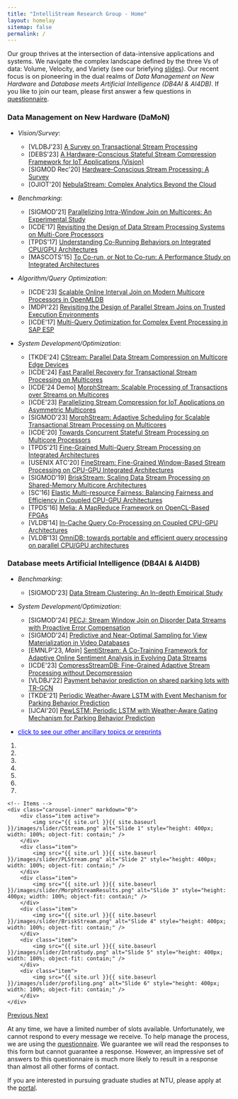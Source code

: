 ```yaml
---
title: "IntelliStream Research Group - Home"
layout: homelay
sitemap: false
permalink: /
---
```


<!--<img src="{{ site.url }}{{ site.baseurl }}/images/teampic/team.jpg" width="50%" style="float: center" />-->

<script>
  function toggleVisibility(id) {
    var x = document.getElementById(id);
    if (x.style.display === "none") {
      x.style.display = "block";
    } else {
      x.style.display = "none";
    }
  }
</script>

Our group thrives at the intersection of data-intensive applications and systems. We navigate the complex landscape defined by the three Vs of data: Volume, Velocity, and Variety (see our briefying [slides](https://intellistream.github.io/downloads/talks/ResearchRoadmap.pdf)). Our recent focus is on pioneering in the dual realms of _Data Management on New Hardware_ and _Database meets Artificial Intelligence (DB4AI & AI4DB)_. If you like to join our team, please first answer a few questions in <a href='https://forms.office.com/r/NrLZxYjrhg'>questionnaire</a>.

### Data Management on New Hardware (DaMoN)

- _Vision/Survey_:  
  - [VLDBJ'23] [A Survey on Transactional Stream Processing](https://rdcu.be/dncBQ)
  - [DEBS'23] [A Hardware-Conscious Stateful Stream Compression Framework for IoT Applications (Vision)](https://dl.acm.org/doi/abs/10.1145/3583678.3596885) 
  - [SIGMOD Rec'20] [Hardware-Conscious Stream Processing: A Survey](https://dl.acm.org/doi/10.1145/3385658.3385662)
  - [OJIOT'20] [NebulaStream: Complex Analytics Beyond the Cloud](https://intellistream.github.io/downloads/papers/OJIOT_2020v6i1n07_Zeuch.pdf)

- _Benchmarking_:
  - [SIGMOD'21] [Parallelizing Intra-Window Join on Multicores: An Experimental Study](https://dl.acm.org/doi/10.1145/3448016.3452793)
  - [ICDE'17] [Revisiting the Design of Data Stream Processing Systems on Multi-Core Processors](https://www.comp.nus.edu.sg/~hebs/pub/shuhaoICDE17a.pdf)
  - [TPDS'17] [Understanding Co-Running Behaviors on Integrated CPU/GPU Architectures](https://doi.org/10.1109/TPDS.2016.2586074)
  - [MASCOTS'15] [To Co-run, or Not to Co-run: A Performance Study on Integrated Architectures](https://doi.org/10.1109/MASCOTS.2015.27) 

- _Algorithm/Query Optimization_: 
  - [ICDE'23] [Scalable Online Interval Join on Modern Multicore Processors in OpenMLDB](https://intellistream.github.io/downloads/papers/Zhang-2023-OIJ-OpenMLDB_CR.pdf) 
  - [MDPI'22] [Revisiting the Design of Parallel Stream Joins on Trusted Execution Environments](https://www.mdpi.com/1999-4893/15/6/183)
  - [ICDE'17] [Multi-Query Optimization for Complex Event Processing in SAP ESP](https://www.comp.nus.edu.sg/~hebs/pub/shuhaoICDE17b.pdf)

- _System Development/Optimization_:
  - [TKDE'24] [CStream: Parallel Data Stream Compression on Multicore Edge Devices](https://arxiv.org/pdf/2306.10228.pdf)  
  - [ICDE'24] [Fast Parallel Recovery for Transactional Stream Processing on Multicores](https://intellistream.github.io/downloads/papers/ICDE24_MorphStreamR.pdf)  
  - [ICDE'24 Demo] [MorphStream: Scalable Processing of Transactions over Streams on Multicores](https://intellistream.github.io/downloads/papers/ICDE24_Demo_MorphStream.pdf)
  - [ICDE'23] [Parallelizing Stream Compression for IoT Applications on Asymmetric Multicores](https://intellistream.github.io/downloads/papers/CStream_CR.pdf)
  - [SIGMOD'23] [MorphStream: Adaptive Scheduling for Scalable Transactional Stream Processing on Multicores](https://intellistream.github.io/downloads/papers/MorphStream_CR.pdf)
  - [ICDE'20] [Towards Concurrent Stateful Stream Processing on Multicore Processors](https://doi.org/10.1109/ICDE48307.2020.00136)
  - [TPDS'21] [Fine-Grained Multi-Query Stream Processing on Integrated Architectures](https://doi.org/10.1109/TPDS.2021.3066407)
  - [USENIX ATC'20] [FineStream: Fine-Grained Window-Based Stream Processing on CPU-GPU Integrated Architectures](https://www.comp.nus.edu.sg/~hebs/pub/atc20-finestream.pdf)
  - [SIGMOD'19] [BriskStream: Scaling Data Stream Processing on Shared-Memory Multicore Architectures](https://dl.acm.org/doi/10.1145/3299869.3300067)
  - [SC'16] <a href="https://ieeexplore.ieee.org/document/7877153">Elastic Multi-resource Fairness: Balancing Fairness and Efficiency in Coupled CPU-GPU Architectures</a>
  - [TPDS'16] <a href="https://wangzeke.github.io/doc/melia-tpds-16.pdf">Melia: A MapReduce Framework on OpenCL-Based FPGAs</a>
  - [VLDB'14] [In-Cache Query Co-Processing on Coupled CPU-GPU Architectures](https://doi.org/10.14778/2735496.2735497)
  - [VLDB'13] <a href="https://dl.acm.org/doi/10.14778/2536274.2536319">OmniDB: towards portable and efficient query processing on parallel CPU/GPU architectures</a>

### Database meets Artificial Intelligence (DB4AI & AI4DB)

- _Benchmarking_:
  - [SIGMOD'23] [Data Stream Clustering: An In-depth Empirical Study](https://dl.acm.org/doi/abs/10.1145/3589307)
 
- _System Development/Optimization_:
  - [SIGMOD'24] [PECJ: Stream Window Join on Disorder Data Streams with Proactive Error Compensation](https://tonyskyzeng.github.io/downloads/PECJ_TR.pdf)
  - [SIGMOD'24] [Predictive and Near-Optimal Sampling for View Materialization in Video Databases]()
  - [EMNLP'23, _Main_] [SentiStream: A Co-Training Framework for Adaptive Online Sentiment Analysis in Evolving Data Streams](https://intellistream.github.io/downloads/papers/sentistream_EMNLP.pdf)
  - [ICDE'23] [CompressStreamDB: Fine-Grained Adaptive Stream Processing without Decompression](https://ieeexplore.ieee.org/document/10184565/)
  - [VLDBJ'22] [Payment behavior prediction on shared parking lots with TR-GCN](https://doi.org/10.1007/s00778-021-00722-0)
  - [TKDE'21] [Periodic Weather-Aware LSTM with Event Mechanism for Parking Behavior Prediction](https://doi.org/10.1109/TKDE.2021.3070202)
  - [IJCAI'20] [PewLSTM: Periodic LSTM with Weather-Aware Gating Mechanism for Parking Behavior Prediction](https://www.ijcai.org/proceedings/2020/610)

- <span onclick="toggleVisibility('ancillaryTopics')" style="cursor: pointer; color: blue; text-decoration: underline;">click to see our other ancillary topics or preprints</span>
<div id="ancillaryTopics" style="display:none; margin-left: 20px;">
  - [IWQoS'24] [Low-Latency Video Conferencing via Optimized Packet Routing and Reordering](https://arxiv.org/abs/2310.05054)
  - [BigMM'19] [TraV: an Interactive Trajectory Exploration System for Massive Data Sets](https://ieeexplore.ieee.org/abstract/document/8919445) 
</div>

<div markdown="0" id="carousel" class="carousel slide" data-ride="carousel" data-interval="3000" data-pause="hover" >
    <!-- Menu -->
    <ol class="carousel-indicators">
		<li data-target="#carousel" data-slide-to="0" class="active"></li>
		<li data-target="#carousel" data-slide-to="1"></li>
		<li data-target="#carousel" data-slide-to="2"></li>
		<li data-target="#carousel" data-slide-to="3"></li>
		<li data-target="#carousel" data-slide-to="4"></li>
		<li data-target="#carousel" data-slide-to="5"></li>
		<li data-target="#carousel" data-slide-to="6"></li>
    </ol>

    <!-- Items -->
    <div class="carousel-inner" markdown="0">
        <div class="item active">
            <img src="{{ site.url }}{{ site.baseurl }}/images/slider/CStream.png" alt="Slide 1" style="height: 400px; width: 100%; object-fit: contain;" />
        </div>
        <div class="item">
            <img src="{{ site.url }}{{ site.baseurl }}/images/slider/PLStream.png" alt="Slide 2" style="height: 400px; width: 100%; object-fit: contain;" />
        </div>
        <div class="item">
            <img src="{{ site.url }}{{ site.baseurl }}/images/slider/MorphStreamResults.png" alt="Slide 3" style="height: 400px; width: 100%; object-fit: contain;" />
        </div>
        <div class="item">
            <img src="{{ site.url }}{{ site.baseurl }}/images/slider/BriskStream.png" alt="Slide 4" style="height: 400px; width: 100%; object-fit: contain;" />
        </div>
        <div class="item">
            <img src="{{ site.url }}{{ site.baseurl }}/images/slider/IntraStudy.png" alt="Slide 5" style="height: 400px; width: 100%; object-fit: contain;" />
        </div>
        <div class="item">
            <img src="{{ site.url }}{{ site.baseurl }}/images/slider/profiling.png" alt="Slide 6" style="height: 400px; width: 100%; object-fit: contain;" />
        </div>
    </div>

  <a class="left carousel-control" href="#carousel" role="button" data-slide="prev">
    <span class="glyphicon glyphicon-chevron-left" aria-hidden="true"></span>
    <span class="sr-only">Previous</span>
  </a>
  <a class="right carousel-control" href="#carousel" role="button" data-slide="next">
    <span class="glyphicon glyphicon-chevron-right" aria-hidden="true"></span>
    <span class="sr-only">Next</span>
  </a>
</div>

At any time, we have a limited number of slots available. Unfortunately, we cannot respond to every message we receive. To help manage the process, we are using the <a href='https://forms.office.com/r/NrLZxYjrhg'>questionnaire</a>. We guarantee we will read the responses to this form but cannot guarantee a response. However, an impressive set of answers to this questionnaire is much more likely to result in a response than almost all other forms of contact.

If you are interested in pursuing graduate studies at NTU, please apply at the <a href='https://venus.wis.ntu.edu.sg/GOAL/OnlineApplicationModule/frmOnlineApplication.ASPX'>portal</a>.
